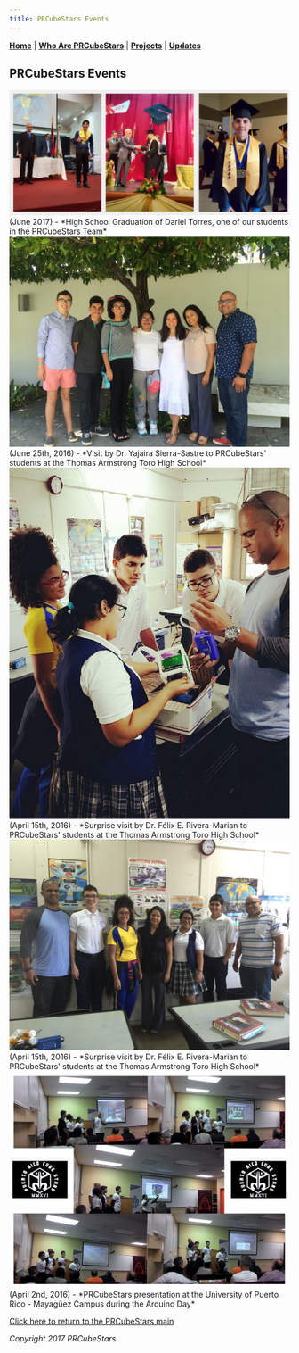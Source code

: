 ```yaml
---
title: PRCubeStars Events
---  
```



[**Home**](https://friveramariani.github.io/PRCubeStars/) | [**Who Are PRCubeStars**](https://friveramariani.github.io/PRCubeStars/about) | [**Projects**](https://friveramariani.github.io/PRCubeStars/projects) | [**Updates**](https://friveramariani.github.io/PRCubeStars/updates) 

## PRCubeStars Events


<img src="Images/Dariel-Graduation.jpg" alt="hi" class="inline"/> 
(June 2017) - *High School Graduation of Dariel Torres, one of our students in the PRCubeStars Team*



<img src="Images/IMG-2166.JPG" alt="hi" class="inline"/>
(June 25th, 2016) - *Visit by Dr. Yajaira Sierra-Sastre to PRCubeStars' students at the Thomas Armstrong Toro High School*




<img src="Images/IMG-3060.JPG" alt="hi" class="inline"/>
(April 15th, 2016) - *Surprise visit by Dr. Félix E. Rivera-Marian to PRCubeStars' students at the Thomas Armstrong Toro High School*



<img src="Images/IMG-3059.JPG" alt="hi" class="inline"/>
(April 15th, 2016) - *Surprise visit by Dr. Félix E. Rivera-Marian to PRCubeStars' students at the Thomas Armstrong Toro High School*



<img src="Images/Presentation-PRCubeStars-1.jpg" alt="hi" class="inline"/>
(April 2nd, 2016) - *PRCubeStars presentation at the University of Puerto Rico - Mayagüez Campus during the Arduino Day*

<script>
  (function(i,s,o,g,r,a,m){i['GoogleAnalyticsObject']=r;i[r]=i[r]||function(){
  (i[r].q=i[r].q||[]).push(arguments)},i[r].l=1*new Date();a=s.createElement(o),
  m=s.getElementsByTagName(o)[0];a.async=1;a.src=g;m.parentNode.insertBefore(a,m)
  })(window,document,'script','https://www.google-analytics.com/analytics.js','ga');

  ga('create', 'UA-103557590-2', 'auto');
  ga('send', 'pageview');

</script>

[Click here to return to the PRCubeStars main](https://friveramariani.github.io/PRCubeStars/)

*Copyright 2017 PRCubeStars*
